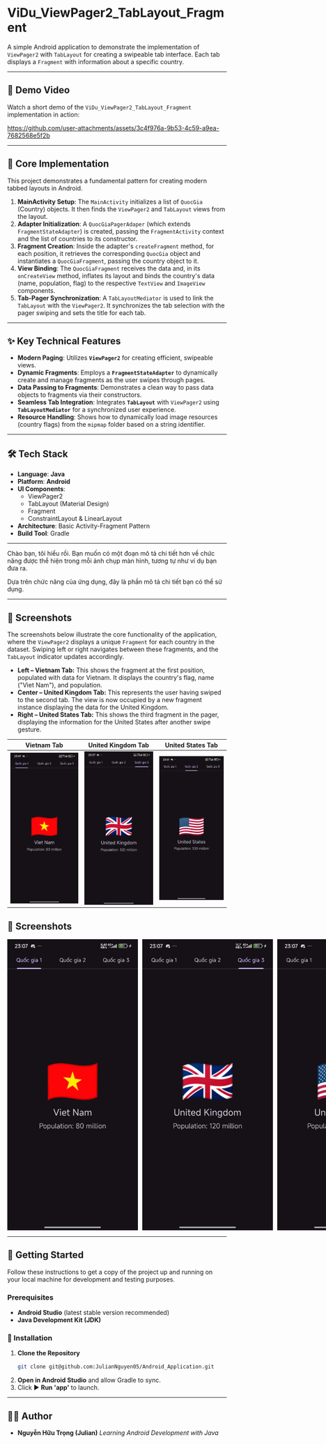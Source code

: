 # ViDu_ViewPager2_TabLayout_Fragment

A simple Android application to demonstrate the implementation of `ViewPager2` with `TabLayout` for creating a swipeable tab interface. Each tab displays a `Fragment` with information about a specific country.

-----

## 🎥 Demo Video

Watch a short demo of the `ViDu_ViewPager2_TabLayout_Fragment` implementation in action:

https://github.com/user-attachments/assets/3c4f976a-9b53-4c59-a9ea-7682568e5f2b

-----

## 🧠 Core Implementation

This project demonstrates a fundamental pattern for creating modern tabbed layouts in Android.

1.  **MainActivity Setup**: The `MainActivity` initializes a list of `QuocGia` (Country) objects. It then finds the `ViewPager2` and `TabLayout` views from the layout.
2.  **Adapter Initialization**: A `QuocGiaPagerAdaper` (which extends `FragmentStateAdapter`) is created, passing the `FragmentActivity` context and the list of countries to its constructor.
3.  **Fragment Creation**: Inside the adapter's `createFragment` method, for each position, it retrieves the corresponding `QuocGia` object and instantiates a `QuocGiaFragment`, passing the country object to it.
4.  **View Binding**: The `QuocGiaFragment` receives the data and, in its `onCreateView` method, inflates its layout and binds the country's data (name, population, flag) to the respective `TextView` and `ImageView` components.
5.  **Tab-Pager Synchronization**: A `TabLayoutMediator` is used to link the `TabLayout` with the `ViewPager2`. It synchronizes the tab selection with the pager swiping and sets the title for each tab.

-----

## ✨ Key Technical Features

  * **Modern Paging**: Utilizes **`ViewPager2`** for creating efficient, swipeable views.
  * **Dynamic Fragments**: Employs a **`FragmentStateAdapter`** to dynamically create and manage fragments as the user swipes through pages.
  * **Data Passing to Fragments**: Demonstrates a clean way to pass data objects to fragments via their constructors.
  * **Seamless Tab Integration**: Integrates **`TabLayout`** with `ViewPager2` using **`TabLayoutMediator`** for a synchronized user experience.
  * **Resource Handling**: Shows how to dynamically load image resources (country flags) from the `mipmap` folder based on a string identifier.

-----

## 🛠️ Tech Stack

  * **Language**: **Java**
  * **Platform**: **Android**
  * **UI Components**:
      * ViewPager2
      * TabLayout (Material Design)
      * Fragment
      * ConstraintLayout & LinearLayout
  * **Architecture**: Basic Activity-Fragment Pattern
  * **Build Tool**: Gradle

-----
Chào bạn, tôi hiểu rồi. Bạn muốn có một đoạn mô tả chi tiết hơn về chức năng được thể hiện trong mỗi ảnh chụp màn hình, tương tự như ví dụ bạn đưa ra.

Dựa trên chức năng của ứng dụng, đây là phần mô tả chi tiết bạn có thể sử dụng.

-----

## 📸 Screenshots

The screenshots below illustrate the core functionality of the application, where the `ViewPager2` displays a unique `Fragment` for each country in the dataset. Swiping left or right navigates between these fragments, and the `TabLayout` indicator updates accordingly.

  * **Left – Vietnam Tab:** This shows the fragment at the first position, populated with data for Vietnam. It displays the country's flag, name ("Viet Nam"), and population.
  * **Center – United Kingdom Tab:** This represents the user having swiped to the second tab. The view is now occupied by a new fragment instance displaying the data for the United Kingdom.
  * **Right – United States Tab:** This shows the third fragment in the pager, displaying the information for the United States after another swipe gesture.

| Vietnam Tab | United Kingdom Tab | United States Tab |
| :-----------: | :-----------: | :-----------: |
|  <img src="./assets/demo_vn.jpg" alt="Demo VN" width="300"/>|<img src="./assets/demo_uk.jpg" alt="Demo UK" width="300"/>  |  <img src="./assets/demo_us.jpg" alt="Demo US" width="300"/>|

## 📸 Screenshots

<div style="display: flex; gap: 10px;">
  <img src="./assets/demo_vn.jpg" alt="Demo VN" width="300"/>
  <img src="./assets/demo_uk.jpg" alt="Demo UK" width="300"/>
  <img src="./assets/demo_us.jpg" alt="Demo US" width="300"/>
</div>

-----

## 🚀 Getting Started

Follow these instructions to get a copy of the project up and running on your local machine for development and testing purposes.

### Prerequisites

  * **Android Studio** (latest stable version recommended)
  * **Java Development Kit (JDK)**

### 🧩 Installation

1.  **Clone the Repository**
    ```bash
    git clone git@github.com:JulianNguyen05/Android_Application.git
    ```
2.  **Open in Android Studio** and allow Gradle to sync.
3.  Click ▶️ **Run 'app'** to launch.

-----

## 🧑‍💻 Author

  * **Nguyễn Hữu Trọng (Julian)**
    *Learning Android Development with Java*